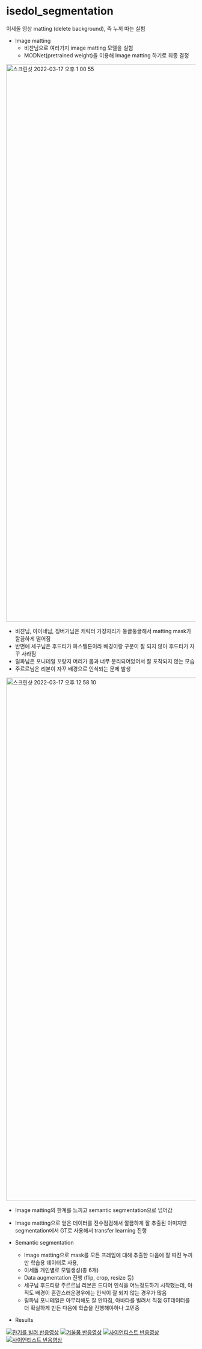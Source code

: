 # isedol_segmentation
이세돌 영상 matting (delete background), 즉 누끼 따는 실험
- Image matting
  - 비챤님으로 여러가지 image matting 모델을 실험
  - MODNet(pretrained weight)을 이용해 Image matting 하기로 최종 결정

<img width="1478" alt="스크린샷 2022-03-17 오후 1 00 55" src="https://user-images.githubusercontent.com/6532977/160552854-7bbba1c3-1b94-47e1-aa1e-3c2fb1931160.png">

  - 비챤님, 아이네님, 징버거님은 캐릭터 가장자리가 둥글둥글해서 matting mask가 깔끔하게 떨어짐
  - 반면에 세구님은 후드티가 파스텔톤이라 배경이랑 구분이 잘 되지 않아 후드티가 자꾸 사라짐
  - 릴파님은 포니테일 꼬랑지 머리가 몸과 너무 분리되어있어서 잘 포착되지 않는 모습
  - 주르르님은 리본이 자꾸 배경으로 인식되는 문제 발생
<img width="1387" alt="스크린샷 2022-03-17 오후 12 58 10" src="https://user-images.githubusercontent.com/6532977/160553135-785a31a0-8a66-4c35-a2a1-e1c9f8170410.png">

  - Image matting의 한계를 느끼고 semantic segmentation으로 넘어감
  - Image matting으로 얻은 데이터를 전수점검해서 깔끔하게 잘 추출된 이미지만 segmentation에서 GT로 사용해서 transfer learning 진행

- Semantic segmentation
  - Image matting으로 mask를 모든 프레임에 대해 추출한 다음에 잘 따진 누끼만 학습용 데이터로 사용,
  - 이세돌 개인별로 모델생성(총 6개)
  - Data augmentation 진행 (flip, crop, resize 등)
  - 세구님 후드티랑 주르르님 리본은 드디어 인식을 어느정도하기 시작했는데, 아직도 배경이 혼란스러운경우에는 인식이 잘 되지 않는 경우가 많음
  - 릴파님 포니테일은 아무리해도 잘 안따짐, 아바타를 빌려서 직접 GT데이터를 더 확실하게 만든 다음에 학습을 진행해야하나 고민중

- Results

[![챤기를 빌려 반응영상](http://img.youtube.com/vi/wcX7fQqaIe8/0.jpg)](https://youtu.be/wcX7fQqaIe8?t=0s)
[![겨울봄 반응영상](http://img.youtube.com/vi/KH5TlW0Njvg/0.jpg)](https://youtu.be/KH5TlW0Njvg?t=0s)
[![사이언티스트 반응영상](http://img.youtube.com/vi/o1p1PnMw7zc/0.jpg)](https://youtu.be/o1p1PnMw7zc?t=0s)
[![사이언티스트 반응영상](http://img.youtube.com/vi/4s2UVhjfpDY/0.jpg)](https://youtu.be/4s2UVhjfpDY?t=0s)
